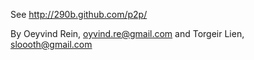 See http://290b.github.com/p2p/

By Oeyvind Rein, oyvind.re@gmail.com
and Torgeir Lien, sloooth@gmail.com
